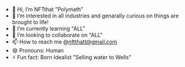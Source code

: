 - 👋 Hi, I’m NFTthat "Polymath"
- 👀 I’m interested in all industries and genarally curious on things are brought to life!
- 🌱 I’m currently learning "ALL"
- 💞️ I’m looking to collaborate on "ALL"
- 📫 How to reach me @nftthatt@gmail.com
- 😄 Pronouns: Human
- ⚡ Fun fact: Born Idealist "Selling water to Wells"

<!---
NFTthat/NFTthat is a ✨ special ✨ repository because its `README.md` (this file) appears on your GitHub profile.
You can click the Preview link to take a look at your changes.
--->
